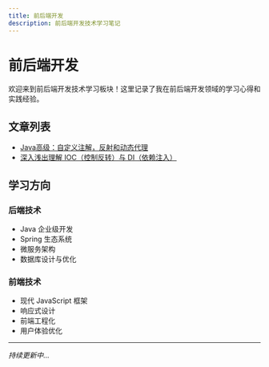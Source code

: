 ```yaml
---
title: 前后端开发
description: 前后端开发技术学习笔记
---
```


# 前后端开发

欢迎来到前后端开发技术学习板块！这里记录了我在前后端开发领域的学习心得和实践经验。

## 文章列表

- [Java高级：自定义注解，反射和动态代理](java高级：自定义注解，反射和动态代理.md)
- [深入浅出理解 IOC（控制反转）与 DI（依赖注入）](深入浅出理解%20IOC（控制反转）与%20DI（依赖注入）.md)

## 学习方向

### 后端技术
- Java 企业级开发
- Spring 生态系统
- 微服务架构
- 数据库设计与优化

### 前端技术
- 现代 JavaScript 框架
- 响应式设计
- 前端工程化
- 用户体验优化

---

*持续更新中...*